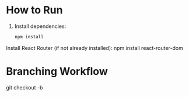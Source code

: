 # How to Run 

1. Install dependencies:
   ```bash
   npm install
Install React Router (if not already installed):
npm install react-router-dom

# Branching Workflow

git checkout -b <your-branch-name>

